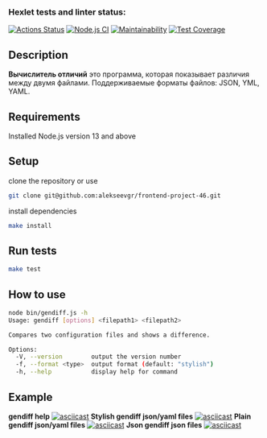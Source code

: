 ### Hexlet tests and linter status:
[![Actions Status](https://github.com/alekseevgr/frontend-project-46/workflows/hexlet-check/badge.svg)](https://github.com/alekseevgr/frontend-project-46/actions)
[![Node.js CI](https://github.com/alekseevgr/frontend-project-46/actions/workflows/node.js.yml/badge.svg)](https://github.com/alekseevgr/frontend-project-46/actions/workflows/node.js.yml)
[![Maintainability](https://api.codeclimate.com/v1/badges/360efcf317da4cc44f03/maintainability)](https://codeclimate.com/github/alekseevgr/frontend-project-46/maintainability)
[![Test Coverage](https://api.codeclimate.com/v1/badges/360efcf317da4cc44f03/test_coverage)](https://codeclimate.com/github/alekseevgr/frontend-project-46/test_coverage)

## Description

**Вычислитель отличий** это программа, которая показывает различия между двумя файлами. Поддерживаемые форматы файлов: JSON, YML, YAML.

## Requirements

Installed Node.js version 13 and above

## Setup

clone the repository or use 
 ```bash
 git clone git@github.com:alekseevgr/frontend-project-46.git
 ```
 install dependencies
 ```bash
 make install
 ```

## Run tests

```bash
make test
```

## How to use

```bash
node bin/gendiff.js -h
Usage: gendiff [options] <filepath1> <filepath2>

Compares two configuration files and shows a difference.

Options:
  -V, --version        output the version number
  -f, --format <type>  output format (default: "stylish")
  -h, --help           display help for command
```

## Example
**gendiff help**
[![asciicast](https://asciinema.org/a/XM0u4xnNzoOUn3yweboyK1iv8.svg)](https://asciinema.org/a/XM0u4xnNzoOUn3yweboyK1iv8)
**Stylish gendiff json/yaml files**
[![asciicast](https://asciinema.org/a/qcWmYo0Se8xLD0PMh60Tjowea.svg)](https://asciinema.org/a/qcWmYo0Se8xLD0PMh60Tjowea)
**Plain gendiff json/yaml files**
[![asciicast](https://asciinema.org/a/KGUEkwLxz7XD6WMINMeYSxQzg.svg)](https://asciinema.org/a/KGUEkwLxz7XD6WMINMeYSxQzg)
**Json gendiff json files**
[![asciicast](https://asciinema.org/a/KE1vTJ9bWDR6BPI9ivfMO59j6.svg)](https://asciinema.org/a/KE1vTJ9bWDR6BPI9ivfMO59j6)